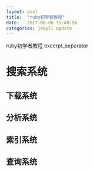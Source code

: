 ```yaml
---
layout: post
title:  "ruby初学者教程"
date:   2017-08-06 15:40:56
categories: jekyll update
---
```

ruby初学者教程
excerpt_separator
# 搜索系统

## 下载系统

## 分析系统

## 索引系统

## 查询系统
